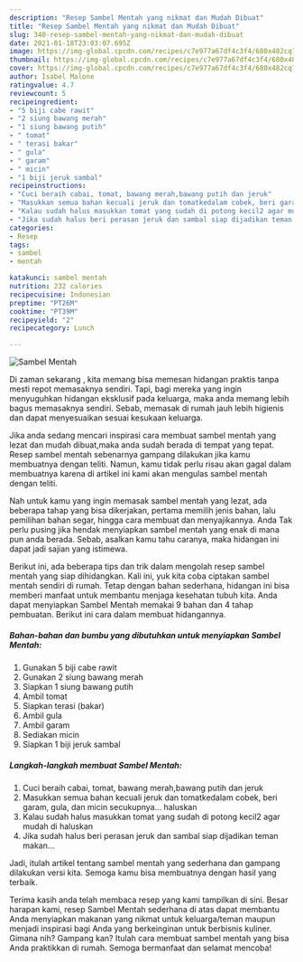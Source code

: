 ```yaml
---
description: "Resep Sambel Mentah yang nikmat dan Mudah Dibuat"
title: "Resep Sambel Mentah yang nikmat dan Mudah Dibuat"
slug: 340-resep-sambel-mentah-yang-nikmat-dan-mudah-dibuat
date: 2021-01-18T23:03:07.695Z
image: https://img-global.cpcdn.com/recipes/c7e977a67df4c3f4/680x482cq70/sambel-mentah-foto-resep-utama.jpg
thumbnail: https://img-global.cpcdn.com/recipes/c7e977a67df4c3f4/680x482cq70/sambel-mentah-foto-resep-utama.jpg
cover: https://img-global.cpcdn.com/recipes/c7e977a67df4c3f4/680x482cq70/sambel-mentah-foto-resep-utama.jpg
author: Isabel Malone
ratingvalue: 4.7
reviewcount: 5
recipeingredient:
- "5 biji cabe rawit"
- "2 siung bawang merah"
- "1 siung bawang putih"
- " tomat"
- " terasi bakar"
- " gula"
- " garam"
- " micin"
- "1 biji jeruk sambal"
recipeinstructions:
- "Cuci beraih cabai, tomat, bawang merah,bawang putih dan jeruk"
- "Masukkan semua bahan kecuali jeruk dan tomatkedalam cobek, beri garam, gula, dan micin secukupnya... haluskan"
- "Kalau sudah halus masukkan tomat yang sudah di potong kecil2 agar mudah di haluskan"
- "Jika sudah halus beri perasan jeruk dan sambal siap dijadikan teman makan..."
categories:
- Resep
tags:
- sambel
- mentah

katakunci: sambel mentah 
nutrition: 232 calories
recipecuisine: Indonesian
preptime: "PT26M"
cooktime: "PT39M"
recipeyield: "2"
recipecategory: Lunch

---
```



![Sambel Mentah](https://img-global.cpcdn.com/recipes/c7e977a67df4c3f4/680x482cq70/sambel-mentah-foto-resep-utama.jpg)

Di zaman  sekarang , kita memang bisa memesan hidangan praktis tanpa mesti repot memasaknya sendiri. Tapi, bagi mereka yang ingin menyuguhkan hidangan eksklusif pada keluarga, maka anda memang lebih bagus memasaknya sendiri. Sebab, memasak di rumah jauh lebih higienis dan dapat menyesuaikan sesuai kesukaan keluarga.

Jika anda sedang mencari inspirasi cara membuat sambel mentah yang lezat dan mudah dibuat,maka anda sudah berada di tempat yang tepat. Resep sambel mentah  sebenarnya gampang dilakukan jika kamu membuatnya dengan teliti. Namun, kamu tidak perlu risau akan gagal dalam membuatnya 
karena di artikel ini kami akan mengulas sambel mentah dengan teliti.  



Nah untuk kamu yang ingin memasak sambel mentah yang lezat, ada beberapa tahap yang bisa dikerjakan, pertama memilih jenis bahan, lalu pemilihan bahan segar, hingga cara membuat dan menyajikannya. Anda Tak perlu pusing jika hendak menyiapkan sambel mentah yang enak di mana pun anda berada. Sebab, asalkan kamu  tahu caranya, maka hidangan ini dapat jadi sajian yang istimewa.

Berikut ini, ada beberapa tips dan trik dalam mengolah resep sambel mentah yang siap dihidangkan. Kali ini, yuk kita coba ciptakan sambel mentah sendiri di rumah. Tetap dengan bahan sederhana, hidangan ini bisa memberi manfaat untuk membantu menjaga kesehatan tubuh kita. Anda dapat menyiapkan Sambel Mentah memakai 9 bahan dan 4 tahap pembuatan. Berikut ini cara dalam membuat hidangannya.

<!--inarticleads1-->

##### Bahan-bahan dan bumbu yang dibutuhkan untuk menyiapkan Sambel Mentah:

1. Gunakan 5 biji cabe rawit
1. Gunakan 2 siung bawang merah
1. Siapkan 1 siung bawang putih
1. Ambil  tomat
1. Siapkan  terasi (bakar)
1. Ambil  gula
1. Ambil  garam
1. Sediakan  micin
1. Siapkan 1 biji jeruk sambal




<!--inarticleads2-->

##### Langkah-langkah membuat Sambel Mentah:

1. Cuci beraih cabai, tomat, bawang merah,bawang putih dan jeruk
1. Masukkan semua bahan kecuali jeruk dan tomatkedalam cobek, beri garam, gula, dan micin secukupnya... haluskan
1. Kalau sudah halus masukkan tomat yang sudah di potong kecil2 agar mudah di haluskan
1. Jika sudah halus beri perasan jeruk dan sambal siap dijadikan teman makan...




Jadi, itulah artikel tentang  sambel mentah  yang sederhana dan gampang dilakukan versi kita. Semoga kamu bisa membuatnya dengan hasil yang terbaik. 

Terima kasih anda telah membaca resep yang kami tampilkan di sini. Besar harapan kami, resep  Sambel Mentah sederhana di atas dapat membantu Anda menyiapkan makanan yang nikmat untuk keluarga/teman maupun menjadi inspirasi bagi Anda yang berkeinginan untuk berbisnis kuliner. Gimana nih? Gampang kan? Itulah cara membuat sambel mentah yang bisa Anda praktikkan di rumah. Semoga bermanfaat dan selamat mencoba!


